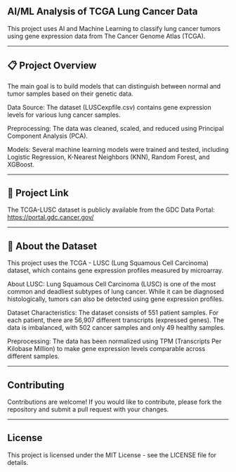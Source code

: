 ## AI/ML Analysis of TCGA Lung Cancer Data
This project uses AI and Machine Learning to classify lung cancer tumors using gene expression data from The Cancer Genome Atlas (TCGA).

---

## 📋 Project Overview
The main goal is to build models that can distinguish between normal and tumor samples based on their genetic data.

Data Source: The dataset (LUSCexpfile.csv) contains gene expression levels for various lung cancer samples.

Preprocessing: The data was cleaned, scaled, and reduced using Principal Component Analysis (PCA).

Models: Several machine learning models were trained and tested, including Logistic Regression, K-Nearest Neighbors (KNN), Random Forest, and XGBoost.

---

## 🔗 Project Link
The TCGA-LUSC dataset is publicly available from the GDC Data Portal:
https://portal.gdc.cancer.gov/

---

## 🔬 About the Dataset
This project uses the TCGA - LUSC (Lung Squamous Cell Carcinoma) dataset, which contains gene expression profiles measured by microarray.

About LUSC: Lung Squamous Cell Carcinoma (LUSC) is one of the most common and deadliest subtypes of lung cancer. While it can be diagnosed histologically, tumors can also be detected using gene expression profiles.

Dataset Characteristics: The dataset consists of 551 patient samples. For each patient, there are 56,907 different transcripts (expressed genes). The data is imbalanced, with 502 cancer samples and only 49 healthy samples.

Preprocessing: The data has been normalized using TPM (Transcripts Per Kilobase Million) to make gene expression levels comparable across different samples.

----

## Contributing

Contributions are welcome! If you would like to contribute, please fork the repository and submit a pull request with your changes.

---

## License

This project is licensed under the MIT License - see the LICENSE file for details.

